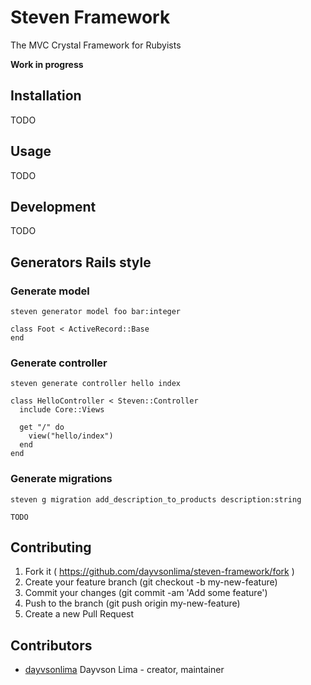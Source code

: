 # Steven Framework

The MVC Crystal Framework for Rubyists

**Work in progress**


## Installation

TODO

## Usage

TODO

## Development

TODO

## Generators Rails style

### Generate model
```shell
steven generator model foo bar:integer
```

```crystal
class Foot < ActiveRecord::Base
end
```

### Generate controller
```shell
steven generate controller hello index 
```

```crystal
class HelloController < Steven::Controller
  include Core::Views

  get "/" do
    view("hello/index")
  end
end
```

### Generate migrations
```shell
steven g migration add_description_to_products description:string 
```

```crystal
TODO
```

## Contributing

1. Fork it ( https://github.com/dayvsonlima/steven-framework/fork )
2. Create your feature branch (git checkout -b my-new-feature)
3. Commit your changes (git commit -am 'Add some feature')
4. Push to the branch (git push origin my-new-feature)
5. Create a new Pull Request

## Contributors

- [dayvsonlima](https://github.com/dayvsonlima) Dayvson Lima - creator, maintainer
